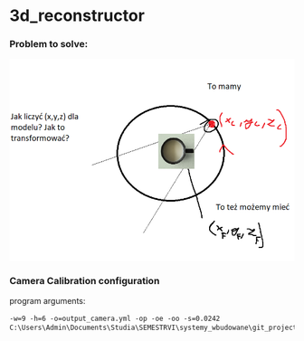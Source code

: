 # 3d_reconstructor
### Problem to solve:
![](problem.png)


### Camera Calibration configuration
program arguments:
```
-w=9 -h=6 -o=output_camera.yml -op -oe -oo -s=0.0242 C:\Users\Admin\Documents\Studia\SEMESTRVI\systemy_wbudowane\git_project\3d_reconstructor\image_list.xml
```